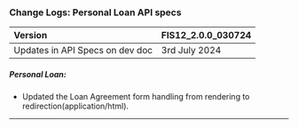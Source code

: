 ### Change Logs:  Personal Loan API specs

| Version                         | FIS12_2.0.0_030724 |
| :------------------------------ | :----------------- |
| Updates in API Specs on dev doc | 3rd July 2024      |

##### Personal Loan:

- Updated the Loan Agreement form handling from rendering to redirection(application/html).

---

#####